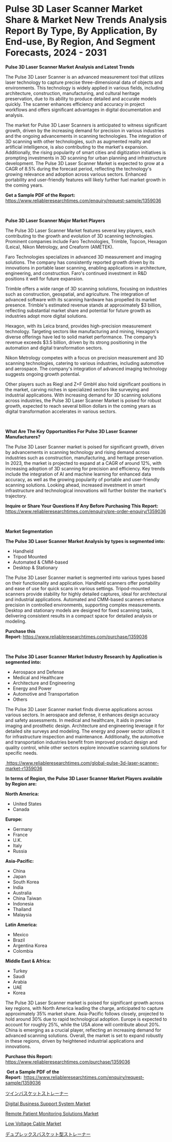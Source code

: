 <p><h1>Pulse 3D Laser Scanner Market Share & Market New Trends Analysis Report By Type, By Application, By End-use, By Region, And Segment Forecasts, 2024 - 2031</h1></p><p><strong>Pulse 3D Laser Scanner Market Analysis and Latest Trends</strong></p>
<p><p>The Pulse 3D Laser Scanner is an advanced measurement tool that utilizes laser technology to capture precise three-dimensional data of objects and environments. This technology is widely applied in various fields, including architecture, construction, manufacturing, and cultural heritage preservation, due to its ability to produce detailed and accurate models quickly. The scanner enhances efficiency and accuracy in project workflows and offers significant advantages in digital documentation and analysis.</p><p>The market for Pulse 3D Laser Scanners is anticipated to witness significant growth, driven by the increasing demand for precision in various industries and the ongoing advancements in scanning technologies. The integration of 3D scanning with other technologies, such as augmented reality and artificial intelligence, is also contributing to the market's expansion. Additionally, the rising popularity of smart cities and digitization initiatives is prompting investments in 3D scanning for urban planning and infrastructure development. The Pulse 3D Laser Scanner Market is expected to grow at a CAGR of 8.5% during the forecast period, reflecting the technology's growing relevance and adoption across various sectors. Enhanced portability and user-friendly features will likely further fuel market growth in the coming years.</p></p>
<p><strong>Get a Sample PDF of the Report:&nbsp;</strong> <a href="https://www.reliableresearchtimes.com/enquiry/request-sample/1359036">https://www.reliableresearchtimes.com/enquiry/request-sample/1359036</a></p>
<p>&nbsp;</p>
<p><strong>Pulse 3D Laser Scanner Major Market Players</strong></p>
<p><p>The Pulse 3D Laser Scanner Market features several key players, each contributing to the growth and evolution of 3D scanning technologies. Prominent companies include Faro Technologies, Trimble, Topcon, Hexagon (Leica), Nikon Metrology, and Creaform (AMETEK).</p><p>Faro Technologies specializes in advanced 3D measurement and imaging solutions. The company has consistently reported growth driven by its innovations in portable laser scanning, enabling applications in architecture, engineering, and construction. Faro's continued investment in R&D positions it well for future expansion.</p><p>Trimble offers a wide range of 3D scanning solutions, focusing on industries such as construction, geospatial, and agriculture. The integration of advanced software with its scanning hardware has propelled its market presence. Trimble's estimated revenue stands at approximately $3 billion, reflecting substantial market share and potential for future growth as industries adopt more digital solutions.</p><p>Hexagon, with its Leica brand, provides high-precision measurement technology. Targeting sectors like manufacturing and mining, Hexagon's diverse offerings have led to solid market performance. The company’s revenue exceeds $3.5 billion, driven by its strong positioning in the automation and digital transformation sectors.</p><p>Nikon Metrology competes with a focus on precision measurement and 3D scanning technologies, catering to various industries, including automotive and aerospace. The company's integration of advanced imaging technology suggests ongoing growth potential.</p><p>Other players such as Riegl and Z+F GmbH also hold significant positions in the market, carving niches in specialized sectors like surveying and industrial applications. With increasing demand for 3D scanning solutions across industries, the Pulse 3D Laser Scanner Market is poised for robust growth, expected to reach several billion dollars in the coming years as digital transformation accelerates in various sectors.</p></p>
<p>&nbsp;</p>
<p><strong>What Are The Key Opportunities For Pulse 3D Laser Scanner Manufacturers?</strong></p>
<p><p>The Pulse 3D Laser Scanner market is poised for significant growth, driven by advancements in scanning technology and rising demand across industries such as construction, manufacturing, and heritage preservation. In 2023, the market is projected to expand at a CAGR of around 12%, with increasing adoption of 3D scanning for precision and efficiency. Key trends include the integration of AI and machine learning for enhanced data accuracy, as well as the growing popularity of portable and user-friendly scanning solutions. Looking ahead, increased investment in smart infrastructure and technological innovations will further bolster the market's trajectory.</p></p>
<p><strong>Inquire or Share Your Questions If Any Before Purchasing This Report:</strong> <a href="https://www.reliableresearchtimes.com/enquiry/pre-order-enquiry/1359036">https://www.reliableresearchtimes.com/enquiry/pre-order-enquiry/1359036</a></p>
<p>&nbsp;</p>
<p><strong>Market Segmentation</strong></p>
<p><strong>The Pulse 3D Laser Scanner Market Analysis by types is segmented into:</strong></p>
<p><ul><li>Handheld</li><li>Tripod Mounted</li><li>Automated & CMM-based</li><li>Desktop & Stationary</li></ul></p>
<p><p>The Pulse 3D Laser Scanner market is segmented into various types based on their functionality and application. Handheld scanners offer portability and ease of use for quick scans in various settings. Tripod-mounted scanners provide stability for highly detailed captures, ideal for architectural and industrial applications. Automated and CMM-based scanners enhance precision in controlled environments, supporting complex measurements. Desktop and stationary models are designed for fixed scanning tasks, delivering consistent results in a compact space for detailed analysis or modeling.</p></p>
<p><strong>Purchase this Report:&nbsp;</strong><a href="https://www.reliableresearchtimes.com/purchase/1359036">https://www.reliableresearchtimes.com/purchase/1359036</a></p>
<p>&nbsp;</p>
<p><strong>The Pulse 3D Laser Scanner Market Industry Research by Application is segmented into:</strong></p>
<p><ul><li>Aerospace and Defense</li><li>Medical and Healthcare</li><li>Architecture and Engineering</li><li>Energy and Power</li><li>Automotive and Transportation</li><li>Others</li></ul></p>
<p><p>The Pulse 3D Laser Scanner market finds diverse applications across various sectors. In aerospace and defense, it enhances design accuracy and safety assessments. In medical and healthcare, it aids in precise imaging and prosthetic design. Architecture and engineering leverage it for detailed site surveys and modeling. The energy and power sector utilizes it for infrastructure inspection and maintenance. Additionally, the automotive and transportation industries benefit from improved product design and quality control, while other sectors explore innovative scanning solutions for specific needs.</p></p>
<p><a href="https://www.reliableresearchtimes.com/global-pulse-3d-laser-scanner-market-r1359036">&nbsp;https://www.reliableresearchtimes.com/global-pulse-3d-laser-scanner-market-r1359036</a></p>
<p><strong>In terms of Region, the Pulse 3D Laser Scanner Market Players available by Region are:</strong></p>
<p>
    <p> <strong> North America: </strong>
        <ul>
            <li>United States</li>
            <li>Canada</li>
        </ul>
        </p> 
    <p> <strong> Europe: </strong>
        <ul>
            <li>Germany</li>
            <li>France</li>
            <li>U.K.</li>
            <li>Italy</li>
            <li>Russia</li>
        </ul>
        </p> 
    <p> <strong> Asia-Pacific: </strong>
        <ul>
            <li>China</li>
            <li>Japan</li>
            <li>South Korea</li>
            <li>India</li>
            <li>Australia</li>
            <li>China Taiwan</li>
            <li>Indonesia</li>
            <li>Thailand</li>
            <li>Malaysia</li>
        </ul>
        </p> 
    <p> <strong> Latin America: </strong>
        <ul>
            <li>Mexico</li>
            <li>Brazil</li>
            <li>Argentina Korea</li>
            <li>Colombia</li>
        </ul>
        </p> 
    <p> <strong> Middle East & Africa: </strong>
        <ul>
            <li>Turkey</li>
            <li>Saudi</li>
            <li>Arabia</li>
            <li>UAE</li>
            <li>Korea</li>
        </ul>
    </p>
    </p>
<p><p>The Pulse 3D Laser Scanner market is poised for significant growth across key regions, with North America leading the charge, anticipated to capture approximately 35% market share. Asia-Pacific follows closely, projected to hold around 30% due to rapid technological adoption. Europe is expected to account for roughly 25%, while the USA alone will contribute about 20%. China is emerging as a crucial player, reflecting an increasing demand for advanced scanning solutions. Overall, the market is set to expand robustly in these regions, driven by heightened industrial applications and innovations.</p></p>
<p><strong>Purchase this Report: </strong><a href="https://www.reliableresearchtimes.com/purchase/1359036">https://www.reliableresearchtimes.com/purchase/1359036</a></p>
<p>&nbsp;<strong>Get a Sample PDF of the Report:&nbsp;&nbsp;</strong><a href="https://www.reliableresearchtimes.com/enquiry/request-sample/1359036">https://www.reliableresearchtimes.com/enquiry/request-sample/1359036</a></p>
<p><strong></strong></p>
<p><p><a href="https://medium.com/@reyeshowell655/twin-basket-strainers-market-%E3%81%AF-%E3%82%B3%E3%82%B9%E3%83%88%E7%AE%A1%E7%90%86%E3%81%A8%E5%8A%B9%E7%8E%87%E5%90%91%E4%B8%8A%E3%82%92%E5%84%AA%E5%85%88%E3%81%97%E3%81%BE%E3%81%99-%E3%81%95%E3%82%89%E3%81%AB-%E5%A0%B1%E5%91%8A%E6%9B%B8%E3%81%AF%E5%B8%82%E5%A0%B4%E3%81%AE%E9%9C%80%E8%A6%81%E9%9D%A2%E3%81%A8%E4%BE%9B%E7%B5%A6%E9%9D%A2%E3%81%AE%E4%B8%A1%E6%96%B9%E3%82%92%E3%82%AB%E3%83%90%E3%83%BC%E3%81%97%E3%81%A6%E3%81%84%E3%81%BE%E3%81%99-twin-basket-ce29ded9f3d6">ツインバスケットストレーナー</a></p><p><a href="https://www.linkedin.com/pulse/insights-digital-business-support-system-industry-market-kyq1f?trackingId=4KeZvxQ%2BTE%2BFr%2F3EwWYEEA%3D%3D">Digital Business Support System Market</a></p><p><a href="https://www.linkedin.com/pulse/remote-patient-monitoring-solutions-market-share-size-hz3gf?trackingId=7EcSMzRoR0Gk8y6sHuF4sQ%3D%3D">Remote Patient Monitoring Solutions Market</a></p><p><a href="https://issuu.com/reportprime-2/docs/low-voltage-cable-market-size-2030._01dc6371e4abd0">Low Voltage Cable Market</a></p><p><a href="https://medium.com/@reyeshowell655/duplex-basket-type-strainers-market-%E3%81%AF-%E3%82%B3%E3%82%B9%E3%83%88%E7%AE%A1%E7%90%86%E3%81%A8%E5%8A%B9%E7%8E%87%E5%90%91%E4%B8%8A%E3%82%92%E5%84%AA%E5%85%88%E3%81%97%E3%81%BE%E3%81%99-%E3%81%95%E3%82%89%E3%81%AB-%E5%A0%B1%E5%91%8A%E6%9B%B8%E3%81%AF%E5%B8%82%E5%A0%B4%E3%81%AE%E9%9C%80%E8%A6%81%E9%9D%A2%E3%81%A8%E4%BE%9B%E7%B5%A6%E9%9D%A2%E3%81%AE%E4%B8%A1%E6%96%B9%E3%82%92%E3%82%AB%E3%83%90%E3%83%BC%E3%81%97%E3%81%A6%E3%81%84%E3%81%BE%E3%81%99-duplex-f05dd2443910">デュプレックスバスケット型ストレーナー</a></p></p>